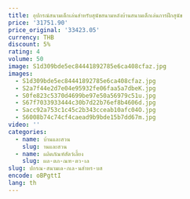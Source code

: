 ```yaml
---
title: อุปกรณ์สนามเด็กเล่นสำหรับสุนัขสนามหลังบ้านสนามเด็กเล่นการฝึกสุนัข
price: '31751.90'
price_original: '33423.05'
currency: THB
discount: 5%
rating: 4
volume: 50
image: S1d309bde5ec84441892785e6ca408cfaz.jpg
images:
  - S1d309bde5ec84441892785e6ca408cfaz.jpg
  - S2a7f44e2d7e04e95932fe06faa5a7dbeK.jpg
  - S0fe823c5370d4699be97e50a56979c51u.jpg
  - S67f7033933444c30b7d22b76ef8b4606d.jpg
  - Sacc92a753c1c45c2b343cceab10afc04O.jpg
  - S6008b74c74cf4caead9b9bde15b7dd67m.jpg
video: ''
categories:
  - name: บ้านและสวน
    slug: านและสวน
  - name: ผลิตภัณฑ์สัตว์เลี้ยง
    slug: ผล-ตภ-ณฑ-ตว-เล
slug: ปกรณ-สนามเด-กเล-นสำหร-บส
encode: oBPgttI
lang: th
---
```

  